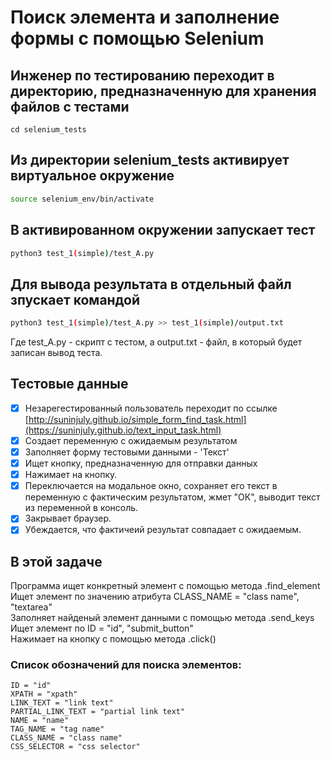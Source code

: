 # Поиск элемента и заполнение формы с помощью Selenium

## Инженер по тестированию переходит в директорию, предназначенную для хранения файлов с тестами
```
cd selenium_tests
```
## Из директории selenium_tests активирует виртуальное окружение
```sh
source selenium_env/bin/activate
```
## В активированном окружении запускает тест 
```sh
python3 test_1(simple)/test_A.py
```
## Для вывода результата в отдельный файл зпускает командой 
```sh
python3 test_1(simple)/test_A.py >> test_1(simple)/output.txt
```
Где test_A.py -  скрипт с тестом, а output.txt - файл, в который будет записан вывод теста.

## Тестовые данные
- [x] Незарегестированный пользователь переходит по ссылке [http://suninjuly.github.io/simple_form_find_task.html](https://suninjuly.github.io/text_input_task.html)
- [x] Создает переменную с ожидаемым результатом
- [x] Заполняет форму тестовыми данными - 'Текст'
- [x] Ищет кнопку, предназначенную для отправки данных
- [x] Нажимает на кнопку.
- [x] Переключается на модальное окно, сохраняет его текст в переменную с фактическим результатом, жмет "ОК", выводит текст из переменной в консоль.
- [x] Закрывает браузер.
- [x] Убеждается, что фактичеий результат совпадает с ожидаемым.

## В этой задаче

Программа ищет конкретный элемент с помощью метода .find_element \
Ищет элемент по значению атрибута CLASS_NAME = "class name", "textarea" \
Заполняет найденый элемент данными с помощью метода .send_keys \
Ищет элемент по ID = "id", "submit_button" \
Нажимает на кнопку с помощью метода .click() 

### Список обозначений для поиска элементов:
```ID = "id"``` \
```XPATH = "xpath"``` \
```LINK_TEXT = "link text"``` \
```PARTIAL_LINK_TEXT = "partial link text"``` \
```NAME = "name"``` \
```TAG_NAME = "tag name"``` \
```CLASS_NAME = "class name"``` \
```CSS_SELECTOR = "css selector"```
